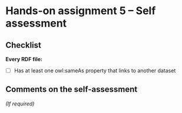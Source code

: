 # Hands-on assignment 5 – Self assessment

## Checklist

**Every RDF file:**

- [ ] Has at least one owl:sameAs property that links to another dataset

## Comments on the self-assessment
_(If required)_